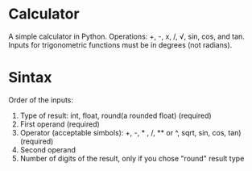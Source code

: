 # Calculator
A simple calculator in Python. Operations: +, -, x, /, &radic;, sin, cos, and tan. Inputs for trigonometric functions must be in degrees (not radians).
# Sintax
Order of the inputs:
1) Type of result: int, float, round(a rounded float) (required)
2) First operand (required)
3) Operator (acceptable simbols): +, -, * , /, ** or ^, sqrt, sin, cos, tan) (required)
4) Second operand
5) Number of digits of the result, only if you chose "round" result type

